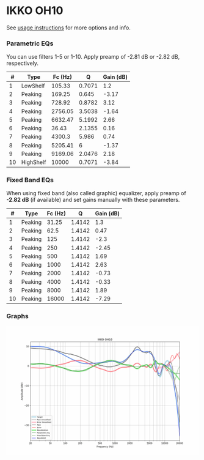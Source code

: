 # IKKO OH10
See [usage instructions](https://github.com/jaakkopasanen/AutoEq#usage) for more options and info.

### Parametric EQs
You can use filters 1-5 or 1-10. Apply preamp of -2.81 dB or -2.82 dB, respectively.

|   # | Type      |   Fc (Hz) |      Q |   Gain (dB) |
|-----|-----------|-----------|--------|-------------|
|   1 | LowShelf  |    105.33 | 0.7071 |        1.2  |
|   2 | Peaking   |    169.25 | 0.645  |       -3.17 |
|   3 | Peaking   |    728.92 | 0.8782 |        3.12 |
|   4 | Peaking   |   2756.05 | 3.5038 |       -1.64 |
|   5 | Peaking   |   6632.47 | 5.1992 |        2.66 |
|   6 | Peaking   |     36.43 | 2.1355 |        0.16 |
|   7 | Peaking   |   4300.3  | 5.986  |        0.74 |
|   8 | Peaking   |   5205.41 | 6      |       -1.37 |
|   9 | Peaking   |   9169.06 | 2.0476 |        2.18 |
|  10 | HighShelf |  10000    | 0.7071 |       -3.84 |

### Fixed Band EQs
When using fixed band (also called graphic) equalizer, apply preamp of **-2.82 dB** (if available) and set gains manually with these parameters.

|   # | Type    |   Fc (Hz) |      Q |   Gain (dB) |
|-----|---------|-----------|--------|-------------|
|   1 | Peaking |     31.25 | 1.4142 |        1.3  |
|   2 | Peaking |     62.5  | 1.4142 |        0.47 |
|   3 | Peaking |    125    | 1.4142 |       -2.3  |
|   4 | Peaking |    250    | 1.4142 |       -2.45 |
|   5 | Peaking |    500    | 1.4142 |        1.69 |
|   6 | Peaking |   1000    | 1.4142 |        2.63 |
|   7 | Peaking |   2000    | 1.4142 |       -0.73 |
|   8 | Peaking |   4000    | 1.4142 |       -0.33 |
|   9 | Peaking |   8000    | 1.4142 |        1.89 |
|  10 | Peaking |  16000    | 1.4142 |       -7.29 |

### Graphs
![](./IKKO%20OH10.png)
